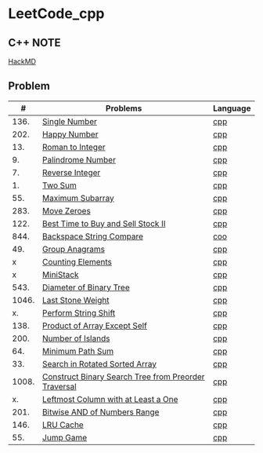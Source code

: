 # LeetCode_cpp
## C++ NOTE
[HackMD](https://hackmd.io/yY4lUCv4SRq_mNfAfYteYA)

## Problem
|#    |Problems|Language|
|-----|--------|--------|
|136.     |[Single Number](https://leetcode.com/problems/single-number/)        |[cpp](https://github.com/ckckck1373/LeetCode_cpp/blob/master/Problem/30-Day%20Chanllenge/April02_Single_Number.cpp)
|202.     |[Happy Number](https://leetcode.com/problems/happy-number/)        |[cpp](https://github.com/ckckck1373/LeetCode_cpp/blob/master/Problem/30-Day%20Chanllenge/April01_Happy_Number.cpp)
|13.    |[Roman to Integer](https://leetcode.com/problems/roman-to-integer/)        |[cpp](https://github.com/ckckck1373/LeetCode_cpp/blob/master/Problem/easy/Roman%20to%20Integer/Roman_to_Integer.cpp)
|9.      |[Palindrome Number](https://leetcode.com/problems/palindrome-number/)        |[cpp](https://github.com/ckckck1373/LeetCode_cpp/blob/master/Problem/easy/Palindrome/Palindrome.cpp)
|7.   |[Reverse Integer](https://leetcode.com/problems/reverse-integer/)        |[cpp](https://github.com/ckckck1373/LeetCode_cpp/blob/master/Problem/easy/Reverse%20Integer/Reverse_Integer_v1.cpp)
|1.   |[Two Sum](https://leetcode.com/problems/two-sum/)        |[cpp](https://github.com/ckckck1373/LeetCode_cpp/blob/master/Problem/easy/Two%20Sum/Two_Sum_v1.cpp)
|55.  |[Maximum Subarray](https://leetcode.com/problems/maximum-subarray/submissions/)|[cpp](https://github.com/ckckck1373/LeetCode_cpp/blob/master/Problem/30-Day%20Chanllenge/April03_Maximum_Subarray.cpp)
|283. |[Move Zeroes](https://leetcode.com/problems/move-zeroes/)|[cpp](https://github.com/ckckck1373/LeetCode_cpp/blob/master/Problem/30-Day%20Chanllenge/April04_Move_Zeros.cpp)
|122. |[Best Time to Buy and Sell Stock II](https://leetcode.com/problems/best-time-to-buy-and-sell-stock-ii/)|[cpp](https://github.com/ckckck1373/LeetCode_cpp/blob/master/Problem/30-Day%20Chanllenge/April05_MaxProfit.cpp)
|844. |[Backspace String Compare](https://leetcode.com/problems/backspace-string-compare/submissions/)|[coo](https://github.com/ckckck1373/LeetCode_cpp/blob/master/Problem/30-Day%20Chanllenge/April08_Middle_of_Linked_List.cpp)
|49.    |[Group Anagrams](https://leetcode.com/problems/group-anagrams/) |[cpp](https://github.com/ckckck1373/LeetCode_cpp/blob/master/Problem/30-Day%20Chanllenge/April06_Gruop_Anagrams.cpp) 
|x    |[Counting Elements](https://leetcode.com/explore/challenge/card/30-day-leetcoding-challenge/528/week-1/3289/) |[cpp](https://github.com/ckckck1373/LeetCode_cpp/blob/master/Problem/30-Day%20Chanllenge/April07_countElement.cpp)
|x    |[MiniStack](https://leetcode.com/explore/challenge/card/30-day-leetcoding-challenge/529/week-2/3292) |[cpp](https://github.com/ckckck1373/LeetCode_cpp/blob/master/Problem/30-Day%20Chanllenge/April10_MinStack.cpp)
|543.    |[Diameter of Binary Tree](https://leetcode.com/problems/diameter-of-binary-tree/)|[cpp](https://github.com/ckckck1373/LeetCode_cpp/blob/master/Problem/30-Day%20Chanllenge/April11_Diameter_of_Binary_Tree.cpp)
|1046.|[Last Stone Weight](https://leetcode.com/problems/last-stone-weight/) |[cpp](https://github.com/ckckck1373/LeetCode_cpp/blob/master/Problem/30-Day%20Chanllenge/April12_Last_Stone_Weight.cpp)
|x.  |[Perform String Shift](https://leetcode.com/explore/challenge/card/30-day-leetcoding-challenge/529/week-2/3299/)|[cpp](https://github.com/ckckck1373/LeetCode_cpp/blob/master/Problem/30-Day%20Chanllenge/April14_Perform_String_Shift.cpp)
|138.  |[Product of Array Except Self](https://leetcode.com/problems/product-of-array-except-self/) |[cpp](https://github.com/ckckck1373/LeetCode_cpp/blob/master/Problem/30-Day%20Chanllenge/April15_Product_of_Array_Except_Self.cpp)
|200. |[Number of Islands](https://leetcode.com/problems/number-of-islands/) |[cpp](https://github.com/ckckck1373/LeetCode_cpp/blob/master/Problem/30-Day%20Chanllenge/April17_Number_of_Islands.cpp)
|64.  |[Minimum Path Sum](https://leetcode.com/problems/minimum-path-sum/)|[cpp](https://github.com/ckckck1373/LeetCode_cpp/blob/master/Problem/30-Day%20Chanllenge/April18_Minimum_Path_Sum.cpp)
|33.  |[Search in Rotated Sorted Array](https://leetcode.com/problems/search-in-rotated-sorted-array/)|[cpp](https://github.com/ckckck1373/LeetCode_cpp/blob/master/Problem/30-Day%20Chanllenge/April19_Search_In_Rotated_Sorted_Array.cpp)
|1008.|[Construct Binary Search Tree from Preorder Traversal](https://leetcode.com/problems/construct-binary-search-tree-from-preorder-traversal/)|[cpp](https://github.com/ckckck1373/LeetCode_cpp/blob/master/Problem/30-Day%20Chanllenge/April20_Construct_Binary_Search_Tree_from_Preorder_Traversal.cpp)
|x.   |[Leftmost Column with at Least a One](https://leetcode.com/explore/challenge/card/30-day-leetcoding-challenge/530/week-3/3306/)|[cpp](https://github.com/ckckck1373/LeetCode_cpp/blob/master/Problem/30-Day%20Chanllenge/April21_Left_Most_Column_With_One.cpp)
|201. |[Bitwise AND of Numbers Range](https://leetcode.com/problems/bitwise-and-of-numbers-range/)|[cpp](https://github.com/ckckck1373/LeetCode_cpp/blob/master/Problem/30-Day%20Chanllenge/April23_Bitwise%20AND%20of%20Numbers%20Range.cpp)
|146.|[LRU Cache](https://leetcode.com/problems/lru-cache/)|[cpp](https://github.com/ckckck1373/LeetCode_cpp/blob/master/Problem/30-Day%20Chanllenge/April24_LRU_Cache.cpp)
|55.|[Jump Game](https://leetcode.com/problems/jump-game/)|[cpp](https://github.com/ckckck1373/LeetCode_cpp/blob/master/Problem/30-Day%20Chanllenge/April25_Jump_Game.cpp)
